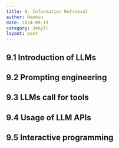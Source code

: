 ```yaml
---
title: 9. Information Retrieval
author: Haomin
date: 2024-09-19
category: Jekyll
layout: post
---
```


9.1 Introduction of LLMs
-------------

9.2 Prompting engineering
-------------

9.3 LLMs call for tools
-------------

9.4 Usage of LLM APIs
-------------

9.5 Interactive programming
-------------
